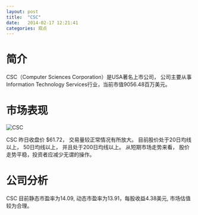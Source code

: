 ```yaml
---
layout: post
title:  "CSC"
date:   2014-02-17 12:21:41
categories: 观点
---
```


# 简介
CSC（Computer Sciences Corporation）是USA著名上市公司，
公司主要从事Information Technology Services行业，当前市值9056.48百万美元。

# 市场表现

![CSC](http://finviz.com/chart.ashx?t=CSC&ty=c&ta=1&p=d&s=l)

CSC 昨日收盘价 $61.72，
交易量较正常情况有所放大。
目前股价处于20日均线以上，
50日均线以上，
并且处于200日均线以上。
从短期市场走势来看，
股价走势平稳，投资者应减少无谓的操作。

# 公司分析
CSC 目前静态市盈率为14.09, 动态市盈率为13.91，每股收益4.38美元,
市场估值较为合理。
